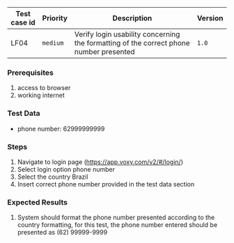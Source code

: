 Test case id | Priority | Description | Version
---|---|---|---
LF04 | `medium` | Verify login usability concerning the formatting of the correct phone number presented| `1.0`

### Prerequisites
1. access to browser
2. working internet

### Test Data
* phone number: 62999999999

### Steps
1. Navigate to login page (https://app.voxy.com/v2/#/login/)
2. Select login option phone number
3. Select the country Brazil
4. Insert correct phone number provided in the test data section

### Expected Results
1. System should format the phone number presented according to the country formatting, for this test,
the phone number entered should be presented as (62) 99999-9999
